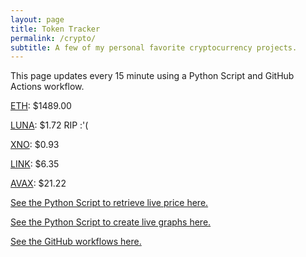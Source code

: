 ```yaml
---
layout: page
title: Token Tracker
permalink: /crypto/
subtitle: A few of my personal favorite cryptocurrency projects.
---
```


 This page updates every 15 minute using a Python Script and GitHub Actions workflow.


<!--BEGINCRYPTOINPUT-->
[ETH](https://smfxfc.github.io/crypto/eth.html): $1489.00

[LUNA](https://smfxfc.github.io/crypto/luna.html): $1.72 RIP :'(

[XNO](https://smfxfc.github.io/crypto/xno.html): $0.93

[LINK](https://smfxfc.github.io/crypto/link.html): $6.35

[AVAX](https://smfxfc.github.io/crypto/avax.html): $21.22

<!--ENDCRYPTOINPUT-->
 
 
[See the Python Script to retrieve live price here.](https://github.com/smfxfc/smfxfc.github.io/blob/master/src/get_cryptos.py)

[See the Python Script to create live graphs here.](https://github.com/smfxfc/smfxfc.github.io/blob/master/src/graph_crypto.py)

[See the GitHub workflows here.](https://github.com/smfxfc/smfxfc.github.io/blob/master/.github/workflows/)
